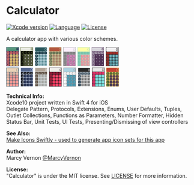 
# Calculator
[![Xcode version](https://img.shields.io/badge/xcode-12%20-brightgreen)](https://developer.apple.com/xcode/)
[![Language](https://img.shields.io/badge/swift-5.0-orange.svg)](https://developer.apple.com/swift)
[![License](https://img.shields.io/badge/license-MIT-blue.svg?style=flat)](http://mit-license.org)

A calculator app with various color schemes. 

<img src="GitHub-Images/Calculator.png" width="300">

**Technical Info:** \
Xcode10 project written in Swift 4 for iOS\
Delegate Pattern, Protocols, Extensions, Enums, User Defaults, Tuples, Outlet Collections, Functions as Parameters, Number Formatter, Hidden Status Bar, Unit Tests, UI Tests, Presenting/Dismissing of view controllers

**See Also:** \
 [Make Icons Swiftly - used to generate app icon sets for this app](https://github.com/PepperoniJoe/Make-Icons-Swiftly)

**Author:** \
Marcy Vernon [@MarcyVernon](https://twitter.com/MarcyVernon)

**License:** \
"Calculator" is under the MIT license. See [LICENSE](/LICENSE) for more information.
